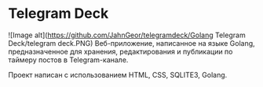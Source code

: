 # Telegram Deck
![Image alt](https://github.com/JahnGeor/telegramdeck/Golang Telegram Deck/telegram deck.PNG)
Веб-приложение, написанное на языке Golang, предназначенное для хранения, редактирования и публикации по таймеру постов в Telegram-канале.

Проект написан с использованием HTML, CSS, SQLITE3, Golang.


